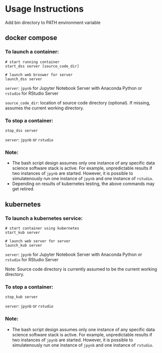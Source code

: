 # Usage Instructions

Add bin directory to PATH environment variable

## docker compose

### To launch a container:
```
# start running container
start_dss server [source_code_dir]

# launch web broswer for server
launch_dss server
```
`server`: `jpynb` for Jupyter Notebook Server with Anaconda Python or `rstudio` for RStudio Server

`source_code_dir`: location of source code directory (optional).  If missing, assumes the current working directory.


### To stop a container:
```
stop_dss server
```
`server`: `jpynb` or `rstudio`

### Note:
* The bash script design assumes only one instance of any specific data science software stack is active.  For example, unpredictable results if two instances of `jpynb` are started.  However, it is possible to simulatenously run one instance of `jpynb` and one instance of `rstudio`.
* Depending on results of kubernetes testing, the above commands may get retired.

## kubernetes

### To launch a kubernetes service:
```
# start container using kubernetes
start_kub server

# launch web server for server
launch_kub server
```
`server`: `jpynb` for Jupyter Notebook Server with Anaconda Python or `rstudio` for RStudio Server

Note:  Source code directory is currently assumed to be the current working directory.

### To stop a container:
```
stop_kub server
```
`server`: `jpynb` or `rstudio`

### Note:
* The bash script design assumes only one instance of any specific data science software stack is active.  For example, unpredictable results if two instances of `jpynb` are started.  However, it is possible to simulatenously run one instance of `jpynb` and one instance of `rstudio`.

